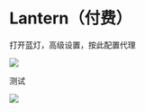 # Lantern（付费）

打开蓝灯，高级设置，按此配置代理

![](https://raw.githubusercontent.com/loremwalker/fq-book/master/.gitbook/assets/2018-04-30_121452.png)

测试

![](https://raw.githubusercontent.com/loremwalker/fq-book/master/.gitbook/assets/2018-04-30_122027.png)

